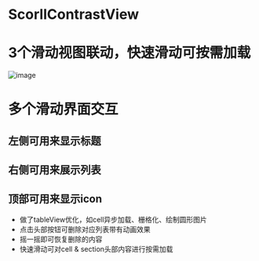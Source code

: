 # ScorllContrastView 
3个滑动视图联动，快速滑动可按需加载
========
 ![image](https://github.com/qiven/ScorllContrastView/blob/master/ScorllContrastView.gif)

多个滑动界面交互
===============
左侧可用来显示标题
----------
右侧可用来展示列表
-------
顶部可用来显示icon
-------
* 做了tableView优化，如cell异步加载、栅格化、绘制圆形图片
* 点击头部按钮可删除对应列表带有动画效果
* 摇一摇即可恢复删除的内容
* 快速滑动可对cell & section头部内容进行按需加载



